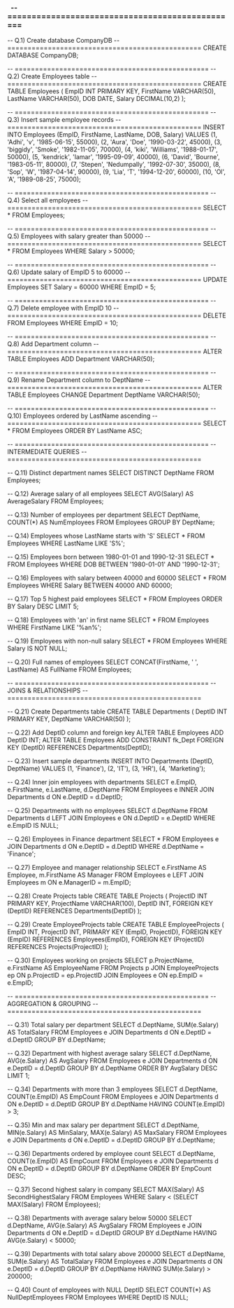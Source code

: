 ### &nbsp;      -- ================================================
-- Q.1) Create database CompanyDB
-- ================================================
CREATE DATABASE CompanyDB;

-- ================================================
-- Q.2) Create Employees table
-- ================================================
CREATE TABLE Employees (
   EmpID INT PRIMARY KEY,
   FirstName VARCHAR(50),
   LastName VARCHAR(50),
   DOB DATE,
   Salary DECIMAL(10,2)
);

-- ================================================
-- Q.3) Insert sample employee records
-- ================================================
INSERT INTO Employees (EmpID, FirstName, LastName, DOB, Salary)
VALUES
(1, 'Adhi', 'v', '1985-06-15', 55000),
(2, 'Aura', 'Doe', '1990-03-22', 45000),
(3, 'biggidy', 'Smoke', '1982-11-05', 70000),
(4, 'kiki', 'Williams', '1988-01-17', 50000),
(5, 'kendrick', 'lamar', '1995-09-09', 40000),
(6, 'David', 'Bourne', '1983-05-11', 80000),
(7, 'Stepen', 'Nedumpally', '1992-07-30', 35000),
(8, 'Sop', 'W', '1987-04-14', 90000),
(9, 'Lia', 'T', '1994-12-20', 60000),
(10, 'Ol', 'A', '1989-08-25', 75000);

-- ================================================
-- Q.4) Select all employees
-- ================================================
SELECT * FROM Employees;

-- ================================================
-- Q.5) Employees with salary greater than 50000
-- ================================================
SELECT * FROM Employees WHERE Salary > 50000;

-- ================================================
-- Q.6) Update salary of EmpID 5 to 60000
-- ================================================
UPDATE Employees SET Salary = 60000 WHERE EmpID = 5;

-- ================================================
-- Q.7) Delete employee with EmpID 10
-- ================================================
DELETE FROM Employees WHERE EmpID = 10;

-- ================================================
-- Q.8) Add Department column
-- ================================================
ALTER TABLE Employees ADD Department VARCHAR(50);

-- ================================================
-- Q.9) Rename Department column to DeptName
-- ================================================
ALTER TABLE Employees CHANGE Department DeptName VARCHAR(50);

-- ================================================
-- Q.10) Employees ordered by LastName ascending
-- ================================================
SELECT * FROM Employees ORDER BY LastName ASC;

-- ================================================
-- INTERMEDIATE QUERIES
-- ================================================

-- Q.11) Distinct department names
SELECT DISTINCT DeptName FROM Employees;

-- Q.12) Average salary of all employees
SELECT AVG(Salary) AS AverageSalary FROM Employees;

-- Q.13) Number of employees per department
SELECT DeptName, COUNT(*) AS NumEmployees
FROM Employees
GROUP BY DeptName;

-- Q.14) Employees whose LastName starts with 'S'
SELECT * FROM Employees WHERE LastName LIKE 'S%';

-- Q.15) Employees born between 1980-01-01 and 1990-12-31
SELECT * FROM Employees 
WHERE DOB BETWEEN '1980-01-01' AND '1990-12-31';

-- Q.16) Employees with salary between 40000 and 60000
SELECT * FROM Employees 
WHERE Salary BETWEEN 40000 AND 60000;

-- Q.17) Top 5 highest paid employees
SELECT * FROM Employees 
ORDER BY Salary DESC
LIMIT 5;

-- Q.18) Employees with 'an' in first name
SELECT * FROM Employees 
WHERE FirstName LIKE '%an%';

-- Q.19) Employees with non-null salary
SELECT * FROM Employees WHERE Salary IS NOT NULL;

-- Q.20) Full names of employees
SELECT CONCAT(FirstName, ' ', LastName) AS FullName FROM Employees;

-- ================================================
-- JOINS & RELATIONSHIPS
-- ================================================

-- Q.21) Create Departments table
CREATE TABLE Departments (
   DeptID INT PRIMARY KEY,
   DeptName VARCHAR(50)
);

-- Q.22) Add DeptID column and foreign key
ALTER TABLE Employees ADD DeptID INT;
ALTER TABLE Employees
ADD CONSTRAINT fk_Dept FOREIGN KEY (DeptID)
REFERENCES Departments(DeptID);

-- Q.23) Insert sample departments
INSERT INTO Departments (DeptID, DeptName)
VALUES
(1, 'Finance'),
(2, 'IT'),
(3, 'HR'),
(4, 'Marketing');

-- Q.24) Inner join employees with departments
SELECT e.EmpID, e.FirstName, e.LastName, d.DeptName
FROM Employees e
INNER JOIN Departments d ON e.DeptID = d.DeptID;

-- Q.25) Departments with no employees
SELECT d.DeptName
FROM Departments d
LEFT JOIN Employees e ON d.DeptID = e.DeptID
WHERE e.EmpID IS NULL;

-- Q.26) Employees in Finance department
SELECT * FROM Employees e
JOIN Departments d ON e.DeptID = d.DeptID
WHERE d.DeptName = 'Finance';

-- Q.27) Employee and manager relationship
SELECT e.FirstName AS Employee, m.FirstName AS Manager
FROM Employees e
LEFT JOIN Employees m ON e.ManagerID = m.EmpID;

-- Q.28) Create Projects table
CREATE TABLE Projects (
   ProjectID INT PRIMARY KEY,
   ProjectName VARCHAR(100),
   DeptID INT,
   FOREIGN KEY (DeptID) REFERENCES Departments(DeptID)
);

-- Q.29) Create EmployeeProjects table
CREATE TABLE EmployeeProjects (
   EmpID INT,
   ProjectID INT,
   PRIMARY KEY (EmpID, ProjectID),
   FOREIGN KEY (EmpID) REFERENCES Employees(EmpID),
   FOREIGN KEY (ProjectID) REFERENCES Projects(ProjectID)
);

-- Q.30) Employees working on projects
SELECT p.ProjectName, e.FirstName AS EmployeeName
FROM Projects p
JOIN EmployeeProjects ep ON p.ProjectID = ep.ProjectID
JOIN Employees e ON ep.EmpID = e.EmpID;

-- ================================================
-- AGGREGATION & GROUPING
-- ================================================

-- Q.31) Total salary per department
SELECT d.DeptName, SUM(e.Salary) AS TotalSalary
FROM Employees e
JOIN Departments d ON e.DeptID = d.DeptID
GROUP BY d.DeptName;

-- Q.32) Department with highest average salary
SELECT d.DeptName, AVG(e.Salary) AS AvgSalary
FROM Employees e
JOIN Departments d ON e.DeptID = d.DeptID
GROUP BY d.DeptName
ORDER BY AvgSalary DESC
LIMIT 1;

-- Q.34) Departments with more than 3 employees
SELECT d.DeptName, COUNT(e.EmpID) AS EmpCount
FROM Employees e
JOIN Departments d ON e.DeptID = d.DeptID
GROUP BY d.DeptName
HAVING COUNT(e.EmpID) > 3;

-- Q.35) Min and max salary per department
SELECT d.DeptName,
      MIN(e.Salary) AS MinSalary,
      MAX(e.Salary) AS MaxSalary
FROM Employees e
JOIN Departments d ON e.DeptID = d.DeptID
GROUP BY d.DeptName;

-- Q.36) Departments ordered by employee count
SELECT d.DeptName, COUNT(e.EmpID) AS EmpCount
FROM Employees e
JOIN Departments d ON e.DeptID = d.DeptID
GROUP BY d.DeptName
ORDER BY EmpCount DESC;

-- Q.37) Second highest salary in company
SELECT MAX(Salary) AS SecondHighestSalary
FROM Employees
WHERE Salary < (SELECT MAX(Salary) FROM Employees);

-- Q.38) Departments with average salary below 50000
SELECT d.DeptName, AVG(e.Salary) AS AvgSalary
FROM Employees e
JOIN Departments d ON e.DeptID = d.DeptID
GROUP BY d.DeptName
HAVING AVG(e.Salary) < 50000;

-- Q.39) Departments with total salary above 200000
SELECT d.DeptName, SUM(e.Salary) AS TotalSalary
FROM Employees e
JOIN Departments d ON e.DeptID = d.DeptID
GROUP BY d.DeptName
HAVING SUM(e.Salary) > 200000;

-- Q.40) Count of employees with NULL DeptID
SELECT COUNT(*) AS NullDeptEmployees
FROM Employees
WHERE DeptID IS NULL;
